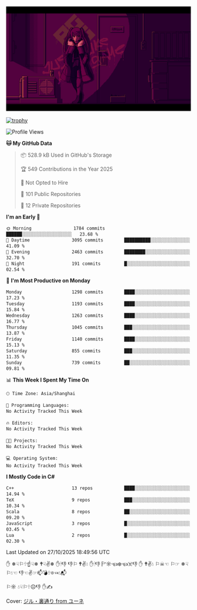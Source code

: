 ![](imgs/main.png)

[![trophy](https://github-profile-trophy.vercel.app/?username=NeilKleistGao&theme=dracula)](https://github.com/ryo-ma/github-profile-trophy)

<!--START_SECTION:waka-->
![Profile Views](http://img.shields.io/badge/Profile%20Views-19-blue)

**🐱 My GitHub Data** 

> 📦 528.9 kB Used in GitHub's Storage 
 > 
> 🏆 549 Contributions in the Year 2025
 > 
> 🚫 Not Opted to Hire
 > 
> 📜 101 Public Repositories 
 > 
> 🔑 12 Private Repositories 
 > 
**I'm an Early 🐤** 

```text
🌞 Morning                1784 commits        ██████░░░░░░░░░░░░░░░░░░░   23.68 % 
🌆 Daytime                3095 commits        ██████████░░░░░░░░░░░░░░░   41.09 % 
🌃 Evening                2463 commits        ████████░░░░░░░░░░░░░░░░░   32.70 % 
🌙 Night                  191 commits         █░░░░░░░░░░░░░░░░░░░░░░░░   02.54 % 
```
📅 **I'm Most Productive on Monday** 

```text
Monday                   1298 commits        ████░░░░░░░░░░░░░░░░░░░░░   17.23 % 
Tuesday                  1193 commits        ████░░░░░░░░░░░░░░░░░░░░░   15.84 % 
Wednesday                1263 commits        ████░░░░░░░░░░░░░░░░░░░░░   16.77 % 
Thursday                 1045 commits        ███░░░░░░░░░░░░░░░░░░░░░░   13.87 % 
Friday                   1140 commits        ████░░░░░░░░░░░░░░░░░░░░░   15.13 % 
Saturday                 855 commits         ███░░░░░░░░░░░░░░░░░░░░░░   11.35 % 
Sunday                   739 commits         ██░░░░░░░░░░░░░░░░░░░░░░░   09.81 % 
```


📊 **This Week I Spent My Time On** 

```text
🕑︎ Time Zone: Asia/Shanghai

💬 Programming Languages: 
No Activity Tracked This Week

🔥 Editors: 
No Activity Tracked This Week

🐱‍💻 Projects: 
No Activity Tracked This Week

💻 Operating System: 
No Activity Tracked This Week
```

**I Mostly Code in C#** 

```text
C++                      13 repos            ████░░░░░░░░░░░░░░░░░░░░░   14.94 % 
TeX                      9 repos             ███░░░░░░░░░░░░░░░░░░░░░░   10.34 % 
Scala                    8 repos             ██░░░░░░░░░░░░░░░░░░░░░░░   09.20 % 
JavaScript               3 repos             █░░░░░░░░░░░░░░░░░░░░░░░░   03.45 % 
Lua                      2 repos             █░░░░░░░░░░░░░░░░░░░░░░░░   02.30 % 
```




 Last Updated on 27/10/2025 18:49:56 UTC
<!--END_SECTION:waka-->

✋ ❄☟⚐🕆☝☟❄ 🕈☟✌❄ ✋🕯👎 👎⚐ 🕈✌💧 ✋🕯👎 🏱☼☜❄☜☠👎 ✋ 🕈✌💧 ⚐☠☜ ⚐☞ ❄☟⚐💧☜ 👎☜✌☞📫💣🕆❄☜💧📬

⚐☼ 💧☟⚐🕆☹👎 ✋✍

Cover: [ジル・裏通り from ユーネ](https://www.pixiv.net/artworks/62127066)
